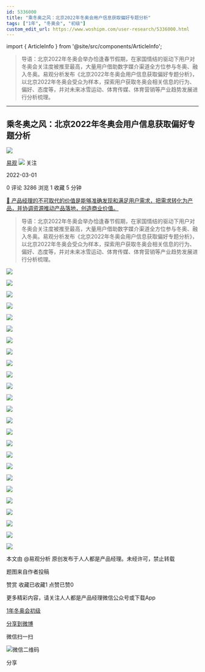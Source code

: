 ```yaml
---
id: 5336000
title: "乘冬奥之风：北京2022年冬奥会用户信息获取偏好专题分析"
tags: ["1年", "冬奥会", "初级"]
custom_edit_url: https://www.woshipm.com/user-research/5336000.html
---
```

import { ArticleInfo } from '@site/src/components/ArticleInfo';

<ArticleInfo
    author="易观"
    authorLink="https://www.woshipm.com/u/1372497"
    published="2022-03-01"
    views={3286}
    comments={0}
    collects={1}
/>

> 导语：北京2022年冬奥会举办恰逢春节假期，在家国情结的驱动下用户对冬奥会关注度被推至最高，大量用户借助数字媒介渠道全方位参与冬奥、融入冬奥。易观分析发布《北京2022年冬奥会用户信息获取偏好专题分析》，以北京2022年冬奥会受众为样本，探索用户获取冬奥会相关信息的行为、偏好、态度等，并对未来冰雪运动、体育传媒、体育营销等产业趋势发展进行分析梳理。

---

## 乘冬奥之风：北京2022年冬奥会用户信息获取偏好专题分析

[![](https://static.woshipm.com/view/woshipm_api_def_20240319114627_3483.png?imageView2/1/w/72/h/72/q/100)](https://www.woshipm.com/u/1372497)

[易观](https://www.woshipm.com/u/1372497) ![](https://static.woshipm.com/tag/1101_1@2x.png) 关注

2022-03-01

0 评论 3286 浏览 1 收藏 5 分钟

[🔗 产品经理的不可取代的价值是能够准确发现和满足用户需求，把需求转化为产品，并协调资源推动产品落地，创造商业价值。](https://ke.qidianla.com/courses/90pm)

> 导语：北京2022年冬奥会举办恰逢春节假期，在家国情结的驱动下用户对冬奥会关注度被推至最高，大量用户借助数字媒介渠道全方位参与冬奥、融入冬奥。易观分析发布《北京2022年冬奥会用户信息获取偏好专题分析》，以北京2022年冬奥会受众为样本，探索用户获取冬奥会相关信息的行为、偏好、态度等，并对未来冰雪运动、体育传媒、体育营销等产业趋势发展进行分析梳理。

![](https://image.woshipm.com/wp-files/2022/02/79BYwTsGmOsld8A0XF3B.jpg)

![](https://image.woshipm.com/wp-files/2022/02/jascUTYyaYVQ39Kasd71.jpg)

![](https://image.woshipm.com/wp-files/2022/02/OBqkJnoS3NdWmWDnhe5y.jpg)

![](https://image.woshipm.com/wp-files/2022/02/vyUB3xnKO7JNIhsMwWcV.jpg)

![](https://image.woshipm.com/wp-files/2022/02/llNJVL3evqkjyfWqL14T.jpg)

![](https://image.woshipm.com/wp-files/2022/02/2Q2Bs7Q6vv6DJmtfrZcF.jpg)

![](https://image.woshipm.com/wp-files/2022/02/DVq7jJQybT180Gg0gyEx.jpg)

![](https://image.woshipm.com/wp-files/2022/02/8HWrkhxN0MaFJ1jrEKai.jpg)

![](https://image.woshipm.com/wp-files/2022/02/CDuABHbmzmultjhvvnH2.jpg)

![](https://image.woshipm.com/wp-files/2022/02/RX1KKacXxOlnkfKkKN92.jpg)

![](https://image.woshipm.com/wp-files/2022/02/pEBQBJI2Ee3nUrJeHFv7.jpg)

![](https://image.woshipm.com/wp-files/2022/02/ewXUHgWIsmVngx1FuJWg.jpg)

![](https://image.woshipm.com/wp-files/2022/02/jc5Ava4GnA7QsCE2HHpi.jpg)

![](https://image.woshipm.com/wp-files/2022/02/ZhDedSQs5kw5PTKSkjJA.jpg)

![](https://image.woshipm.com/wp-files/2022/02/KGSfO08uQfhp14IPJo7e.jpg)

![](https://image.woshipm.com/wp-files/2022/02/z0yekdsUgNiZLM4l9IgQ.jpg)

![](https://image.woshipm.com/wp-files/2022/02/m2jtR6l3no4Qid5lRGaV.jpg)

![](https://image.woshipm.com/wp-files/2022/02/S0MBXtRxMV0oYIy4dcXZ.jpg)

![](https://image.woshipm.com/wp-files/2022/02/t5OEX2LwvHd4CkcO9AjN.jpg)

![](https://image.woshipm.com/wp-files/2022/02/WPXZt3sSd1gHtWjYJyVk.jpg)

![](https://image.woshipm.com/wp-files/2022/02/AOYi4LzZyU0NJipsWbPt.jpg)

![](https://image.woshipm.com/wp-files/2022/02/xP21Hpn8BM8Ni1GsIMIU.jpg)

![](https://image.woshipm.com/wp-files/2022/02/WoUTyFJh2Qgo6ULaES5w.jpg)

![](https://image.woshipm.com/wp-files/2022/02/k8VKW4Mny5AolFX8uWIJ.jpg)

![](https://image.woshipm.com/wp-files/2022/02/a9eF68T7tue6m71LuYC0.jpg)

本文由 @易观分析 原创发布于人人都是产品经理。未经许可，禁止转载

题图来自作者投稿

赞赏 收藏已收藏1 点赞已赞0

更多精彩内容，请关注人人都是产品经理微信公众号或下载App

[1年](https://www.woshipm.com/tag/1%e5%b9%b4)[冬奥会](https://www.woshipm.com/tag/%e5%86%ac%e5%a5%a5%e4%bc%9a)[初级](https://www.woshipm.com/tag/%e5%88%9d%e7%ba%a7)

[分享到微博](https://service.weibo.com/share/share.php?appkey=2775287854&title=乘冬奥之风：北京2022年冬奥会用户信息获取偏好专题分析&url=https://www.woshipm.com/user-research/5336000.html&pic=https://image.woshipm.com/wp-files/2022/02/79BYwTsGmOsld8A0XF3B.jpg)

微信扫一扫

![微信二维码](https://api.pwmqr.com/qrcode/create/?url=https://www.woshipm.com/user-research/5336000.html)

分享